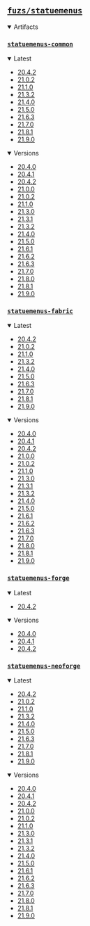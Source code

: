 ## [`fuzs/statuemenus`](.)

<details open>
<summary>Artifacts</summary>

### [`statuemenus-common`](./statuemenus-common)
<details open>
<summary>Latest</summary>

- [20.4.2](./statuemenus-common/20.4.2)
- [21.0.2](./statuemenus-common/21.0.2)
- [21.1.0](./statuemenus-common/21.1.0)
- [21.3.2](./statuemenus-common/21.3.2)
- [21.4.0](./statuemenus-common/21.4.0)
- [21.5.0](./statuemenus-common/21.5.0)
- [21.6.3](./statuemenus-common/21.6.3)
- [21.7.0](./statuemenus-common/21.7.0)
- [21.8.1](./statuemenus-common/21.8.1)
- [21.9.0](./statuemenus-common/21.9.0)
</details>

<details open>
<summary>Versions</summary>

- [20.4.0](./statuemenus-common/20.4.0)
- [20.4.1](./statuemenus-common/20.4.1)
- [20.4.2](./statuemenus-common/20.4.2)
- [21.0.0](./statuemenus-common/21.0.0)
- [21.0.2](./statuemenus-common/21.0.2)
- [21.1.0](./statuemenus-common/21.1.0)
- [21.3.0](./statuemenus-common/21.3.0)
- [21.3.1](./statuemenus-common/21.3.1)
- [21.3.2](./statuemenus-common/21.3.2)
- [21.4.0](./statuemenus-common/21.4.0)
- [21.5.0](./statuemenus-common/21.5.0)
- [21.6.1](./statuemenus-common/21.6.1)
- [21.6.2](./statuemenus-common/21.6.2)
- [21.6.3](./statuemenus-common/21.6.3)
- [21.7.0](./statuemenus-common/21.7.0)
- [21.8.0](./statuemenus-common/21.8.0)
- [21.8.1](./statuemenus-common/21.8.1)
- [21.9.0](./statuemenus-common/21.9.0)
</details>

### [`statuemenus-fabric`](./statuemenus-fabric)
<details open>
<summary>Latest</summary>

- [20.4.2](./statuemenus-fabric/20.4.2)
- [21.0.2](./statuemenus-fabric/21.0.2)
- [21.1.0](./statuemenus-fabric/21.1.0)
- [21.3.2](./statuemenus-fabric/21.3.2)
- [21.4.0](./statuemenus-fabric/21.4.0)
- [21.5.0](./statuemenus-fabric/21.5.0)
- [21.6.3](./statuemenus-fabric/21.6.3)
- [21.7.0](./statuemenus-fabric/21.7.0)
- [21.8.1](./statuemenus-fabric/21.8.1)
- [21.9.0](./statuemenus-fabric/21.9.0)
</details>

<details open>
<summary>Versions</summary>

- [20.4.0](./statuemenus-fabric/20.4.0)
- [20.4.1](./statuemenus-fabric/20.4.1)
- [20.4.2](./statuemenus-fabric/20.4.2)
- [21.0.0](./statuemenus-fabric/21.0.0)
- [21.0.2](./statuemenus-fabric/21.0.2)
- [21.1.0](./statuemenus-fabric/21.1.0)
- [21.3.0](./statuemenus-fabric/21.3.0)
- [21.3.1](./statuemenus-fabric/21.3.1)
- [21.3.2](./statuemenus-fabric/21.3.2)
- [21.4.0](./statuemenus-fabric/21.4.0)
- [21.5.0](./statuemenus-fabric/21.5.0)
- [21.6.1](./statuemenus-fabric/21.6.1)
- [21.6.2](./statuemenus-fabric/21.6.2)
- [21.6.3](./statuemenus-fabric/21.6.3)
- [21.7.0](./statuemenus-fabric/21.7.0)
- [21.8.0](./statuemenus-fabric/21.8.0)
- [21.8.1](./statuemenus-fabric/21.8.1)
- [21.9.0](./statuemenus-fabric/21.9.0)
</details>

### [`statuemenus-forge`](./statuemenus-forge)
<details open>
<summary>Latest</summary>

- [20.4.2](./statuemenus-forge/20.4.2)
</details>

<details open>
<summary>Versions</summary>

- [20.4.0](./statuemenus-forge/20.4.0)
- [20.4.1](./statuemenus-forge/20.4.1)
- [20.4.2](./statuemenus-forge/20.4.2)
</details>

### [`statuemenus-neoforge`](./statuemenus-neoforge)
<details open>
<summary>Latest</summary>

- [20.4.2](./statuemenus-neoforge/20.4.2)
- [21.0.2](./statuemenus-neoforge/21.0.2)
- [21.1.0](./statuemenus-neoforge/21.1.0)
- [21.3.2](./statuemenus-neoforge/21.3.2)
- [21.4.0](./statuemenus-neoforge/21.4.0)
- [21.5.0](./statuemenus-neoforge/21.5.0)
- [21.6.3](./statuemenus-neoforge/21.6.3)
- [21.7.0](./statuemenus-neoforge/21.7.0)
- [21.8.1](./statuemenus-neoforge/21.8.1)
- [21.9.0](./statuemenus-neoforge/21.9.0)
</details>

<details open>
<summary>Versions</summary>

- [20.4.0](./statuemenus-neoforge/20.4.0)
- [20.4.1](./statuemenus-neoforge/20.4.1)
- [20.4.2](./statuemenus-neoforge/20.4.2)
- [21.0.0](./statuemenus-neoforge/21.0.0)
- [21.0.2](./statuemenus-neoforge/21.0.2)
- [21.1.0](./statuemenus-neoforge/21.1.0)
- [21.3.0](./statuemenus-neoforge/21.3.0)
- [21.3.1](./statuemenus-neoforge/21.3.1)
- [21.3.2](./statuemenus-neoforge/21.3.2)
- [21.4.0](./statuemenus-neoforge/21.4.0)
- [21.5.0](./statuemenus-neoforge/21.5.0)
- [21.6.1](./statuemenus-neoforge/21.6.1)
- [21.6.2](./statuemenus-neoforge/21.6.2)
- [21.6.3](./statuemenus-neoforge/21.6.3)
- [21.7.0](./statuemenus-neoforge/21.7.0)
- [21.8.0](./statuemenus-neoforge/21.8.0)
- [21.8.1](./statuemenus-neoforge/21.8.1)
- [21.9.0](./statuemenus-neoforge/21.9.0)
</details>

</details>
